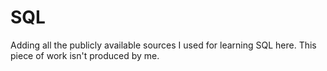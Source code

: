 # SQL
Adding all the publicly available sources I used for learning SQL here. This piece of work isn't produced by me.
